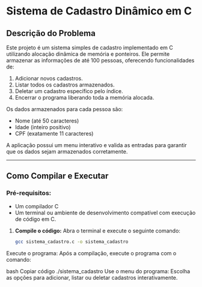 # Sistema de Cadastro Dinâmico em C

## Descrição do Problema
Este projeto é um sistema simples de cadastro implementado em C utilizando alocação dinâmica de memória e ponteiros. Ele permite armazenar as informações de até 100 pessoas, oferecendo funcionalidades de:

1. Adicionar novos cadastros.
2. Listar todos os cadastros armazenados.
3. Deletar um cadastro específico pelo índice.
4. Encerrar o programa liberando toda a memória alocada.

Os dados armazenados para cada pessoa são:
- Nome (até 50 caracteres)
- Idade (inteiro positivo)
- CPF (exatamente 11 caracteres)

A aplicação possui um menu interativo e valida as entradas para garantir que os dados sejam armazenados corretamente.

---

## Como Compilar e Executar
### Pré-requisitos:
- Um compilador C 
- Um terminal ou ambiente de desenvolvimento compatível com execução de código em C.

1. **Compile o código:**
   Abra o terminal e execute o seguinte comando:
   ```bash
   gcc sistema_cadastro.c -o sistema_cadastro
   
Execute o programa: Após a compilação, execute o programa com o comando:

bash
Copiar código
./sistema_cadastro
Use o menu do programa: Escolha as opções para adicionar, listar ou deletar cadastros interativamente.
